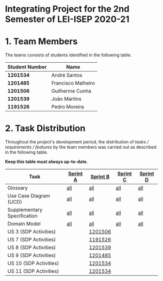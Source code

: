# Integrating Project for the 2nd Semester of LEI-ISEP 2020-21 

# 1. Team Members

The teams consists of students identified in the following table. 

| Student Number	| Name |
|--------------|----------------------------|
| **1201534**  | André Santos          |
| **1201485**  | Francisco Malheiro          |
| **1201506**  | Guilherme Cunha          |
| **1201539**  | João Martins          |
| **1191526**  | Pedro Moreira


# 2. Task Distribution ###


Throughout the project's development period, the distribution of _tasks / requirements / features_ by the team members was carried out as described in the following table. 

**Keep this table must always up-to-date.**

| Task                      | [Sprint A](SprintA/README.md) | [Sprint B](SprintB/README.md) | [Sprint C](SprintC/README.md) |  [Sprint D](SprintD/README.md) |
|-----------------------------|------------|------------|------------|------------|
| Glossary  |  [all](SprintA/Glossary.md)   |   [all](SprintB/Glossary.md)  |   [all](SprintC/Glossary.md)  | [all](SprintD/Glossary.md)  |
| Use Case Diagram (UCD)  |  [all](SprintA/UCD.md)   |   [all](SprintB/UCD.md)  |   [all](SprintC/UCD.md)  | [all](SprintD/UCD.md)  |
| Supplementary Specification   |  [all](SprintA/FURPS.md)   |   [all](SprintB/FURPS.md)  |   [all](SprintC/FURPS.md)  | [all](SprintD/FURPS.md)  |
| Domain Model  |  [all](SprintA/DM.md)   |   [all](SprintB/DM.md)  |   [all](SprintC/DM.md)  | [all](SprintD/DM.md)  |
| US 3 (SDP Activities)  |  |[1201506](SprintB/US1.md)       |   |  |
| US 7 (SDP Activities)  |  |[1191526](SprintB/US2.md)       |   |  |
| US 8 (SDP Activities)  |  |[1201539](SprintB/US3.md)       |   |  |
| US 9 (SDP Activities)  |  |[1201485](SprintB/US4.md)       |   |  |
| US 10 (SDP Activities)  |  |[1201534](SprintB/US4.md)       |   |  |
| US 11 (SDP Activities)  |  |[1201534](SprintB/US4.md)       |   |  |
